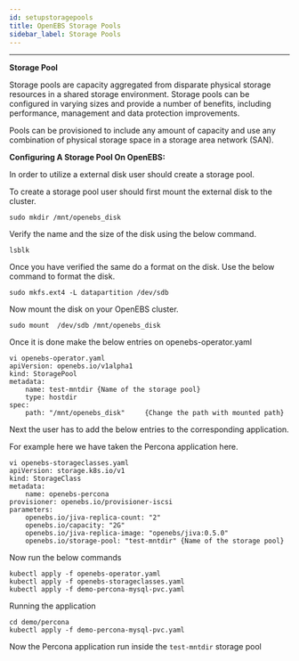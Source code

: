```yaml
---
id: setupstoragepools
title: OpenEBS Storage Pools
sidebar_label: Storage Pools
---
```


------

**Storage Pool**

Storage pools are capacity aggregated from disparate physical storage resources in a shared storage environment. Storage pools can be configured in varying sizes and provide a number of benefits, including performance, management and data protection improvements.

 Pools can be provisioned to include any amount of capacity and use any combination of physical storage space in a storage area network (SAN).



**Configuring A Storage Pool On OpenEBS:**

In order to utilize a external disk user should create a storage pool.

To create a storage pool user should first mount the external disk to the cluster.

```
sudo mkdir /mnt/openebs_disk
```

Verify the name and the size of the disk using the below command.

```
lsblk
```

Once you have verified the same do a format on the disk. Use the below command to format the disk.

```
sudo mkfs.ext4 -L datapartition /dev/sdb
```

Now mount the disk on your OpenEBS cluster.

```
sudo mount  /dev/sdb /mnt/openebs_disk
```

Once it is done make the below entries on openebs-operator.yaml

```
vi openebs-operator.yaml
apiVersion: openebs.io/v1alpha1
kind: StoragePool
metadata:
	name: test-mntdir {Name of the storage pool}
	type: hostdir
spec:
	path: "/mnt/openebs_disk"     {Change the path with mounted path}
```

Next the user has to add the below entries to the corresponding application. 

For example here we have taken the Percona application here.

```
vi openebs-storageclasses.yaml
apiVersion: storage.k8s.io/v1
kind: StorageClass
metadata:
    name: openebs-percona
provisioner: openebs.io/provisioner-iscsi
parameters:
    openebs.io/jiva-replica-count: "2"
    openebs.io/capacity: "2G"
    openebs.io/jiva-replica-image: "openebs/jiva:0.5.0"
    openebs.io/storage-pool: "test-mntdir" {Name of the storage pool}
```

Now run the below commands 

```
kubectl apply -f openebs-operator.yaml
kubectl apply -f openebs-storageclasses.yaml
kubectl apply -f demo-percona-mysql-pvc.yaml
```

Running the application

```
cd demo/percona
kubectl apply -f demo-percona-mysql-pvc.yaml
```

Now the Percona application run inside the `test-mntdir` storage pool













<!-- Hotjar Tracking Code for https://docs.openebs.io -->
<script>
   (function(h,o,t,j,a,r){
       h.hj=h.hj||function(){(h.hj.q=h.hj.q||[]).push(arguments)};
       h._hjSettings={hjid:785693,hjsv:6};
       a=o.getElementsByTagName('head')[0];
       r=o.createElement('script');r.async=1;
       r.src=t+h._hjSettings.hjid+j+h._hjSettings.hjsv;
       a.appendChild(r);
   })(window,document,'https://static.hotjar.com/c/hotjar-','.js?sv=');
</script>
